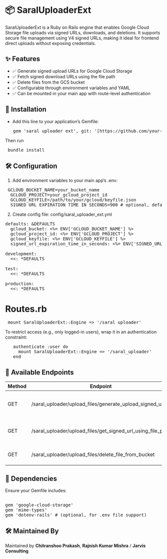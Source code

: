 # 📦 SaralUploaderExt
SaralUploaderExt is a Ruby on Rails engine that enables Google Cloud Storage file uploads via signed URLs, downloads, and deletions. It supports secure file management using V4 signed URLs, making it ideal for frontend direct uploads without exposing credentials.

## ✨ Features
- ✅ Generate signed upload URLs for Google Cloud Storage
- ✅ Fetch signed download URLs using the file path
- ✅ Delete files from the GCS bucket
- ✅ Configurable through environment variables and YAML
- ✅ Can be mounted in your main app with route-level authentication

## 🔧 Installation
- Add this line to your application’s Gemfile:
<pre lang="ruby">
   gem 'saral_uploader_ext', git: '[https://github.com/your-org/saral_uploader_ext.git](https://github.com/jarvisconsulting/saral-uploader-ext)'
</pre>
Then run
<pre lang="ruby"> bundle install </pre>

## 🛠️ Configuration
1. Add environment variables to your main app’s .env:
<pre lang="ruby">
 GCLOUD_BUCKET_NAME=your_bucket_name
  GCLOUD_PROJECT=your_gcloud_project_id
  GCLOUD_KEYFILE=/path/to/your/gcloud/keyfile.json
  SIGNED_URL_EXPIRATION_TIME_IN_SECONDS=900 # optional, defaults to 900 (15 minutes)
</pre>

2. Create config file: config/saral_uploader_ext.yml
 <pre lang="yaml">
defaults: &DEFAULTS
  gcloud_bucket: <%= ENV['GCLOUD_BUCKET_NAME'] %>
  gcloud_project_id: <%= ENV['GCLOUD_PROJECT'] %>
  gcloud_keyfile: <%= ENV['GCLOUD_KEYFILE'] %>
  signed_url_expiration_time_in_seconds: <%= ENV['SIGNED_URL_EXPIRATION_TIME_IN_SECONDS'] %>

development:
  <<: *DEFAULTS

test:
  <<: *DEFAULTS

production:
  <<: *DEFAULTS
</pre>

# Routes.rb
<pre lang="ruby"> mount SaralUploaderExt::Engine => '/saral_uploader' </pre>

To restrict access (e.g., only logged-in users), wrap it in an authentication constraint:
<pre lang="ruby">
   authenticate :user do
     mount SaralUploaderExt::Engine => '/saral_uploader'
   end
</pre>

## 📡 Available Endpoints

| Method | Endpoint                                                             | Description                          | Params                         |
|--------|----------------------------------------------------------------------|--------------------------------------|--------------------------------|
| GET    | /saral_uploader/upload_files/generate_upload_signed_url             | Generate a signed URL for uploading  | `file_name`, `bucket_path`     |
| GET    | /saral_uploader/upload_files/get_signed_url_using_file_path         | Generate signed URL for download     | `file_path`                    |
| GET    | /saral_uploader/upload_files/delete_file_from_bucket                | Delete file from GCS bucket          | `file_path`                    |

## 🧱 Dependencies
Ensure your Gemfile includes:

<pre lang="ruby"> 
gem 'google-cloud-storage'
gem 'mime-types'
gem 'dotenv-rails' # (optional, for .env file support)
</pre>

## 🛠 Maintained By

Maintained by **Chitranshoo Prakash**, **Rajnish Kumar Mishra** / **Jarvis Consulting**
